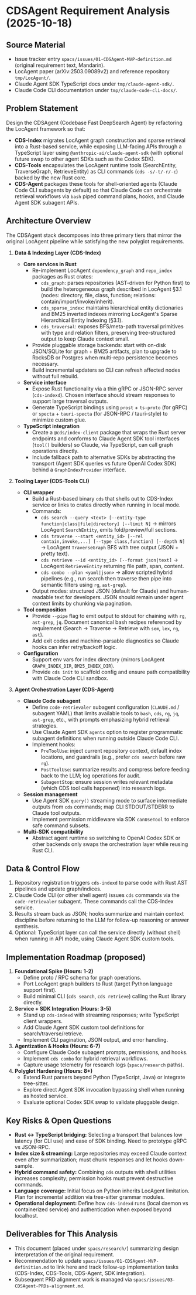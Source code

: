 # CDSAgent Requirement Analysis (2025-10-18)

## Source Material

- Issue tracker entry `spacs/issues/01-CDSAgent-MVP-definition.md` (original requirement text, Mandarin).
- LocAgent paper (arXiv:2503.09089v2) and reference repository `tmp/LocAgent/`.
- Claude Agent SDK TypeScript docs under `tmp/claude-agent-sdk/`.
- Claude Code CLI documentation under `tmp/claude-code-cli-docs/`.

## Problem Statement

Design the CDSAgent (Codebase Fast DeepSearch Agent) by refactoring the LocAgent framework so that:

- **CDS-Index** migrates LocAgent graph construction and sparse retrieval into a Rust-based service, while exposing LLM-facing APIs through a TypeScript layer using `@anthropic-ai/claude-agent-sdk` (with optional future swap to other agent SDKs such as the Codex SDK).
- **CDS-Tools** encapsulates the LocAgent runtime tools (SearchEntity, TraverseGraph, RetrieveEntity) as CLI commands (`cds -s/-t/-r/-c`) backed by the new Rust core.
- **CDS-Agent** packages these tools for shell-oriented agents (Claude Code CLI subagents by default) so that Claude Code can orchestrate retrieval workflows via `bash` piped command plans, hooks, and Claude Agent SDK subagent APIs.

## Architecture Overview

The CDSAgent stack decomposes into three primary tiers that mirror the original LocAgent pipeline while satisfying the new polyglot requirements.

1. **Data & Indexing Layer (CDS-Index)**
   - **Core services in Rust**
     - Re-implement LocAgent `dependency_graph` and `repo_index` packages as Rust crates:
       - `cds_graph`: parses repositories (AST-driven for Python first) to build the heterogeneous graph described in LocAgent §3.1 (nodes: directory, file, class, function; relations: contain/import/invoke/inherit).
       - `cds_sparse_index`: maintains hierarchical entity dictionaries and BM25 inverted indexes mirroring LocAgent's Sparse Hierarchical Entity Indexing (§3.1).
       - `cds_traversal`: exposes BFS/meta-path traversal primitives with type and relation filters, preserving tree-structured output to keep Claude context small.
     - Provide pluggable storage backends: start with on-disk JSON/SQLite for graph + BM25 artifacts, plan to upgrade to RocksDB or Postgres when multi-repo persistence becomes necessary.
     - Build incremental updaters so CLI can refresh affected nodes without full rebuild.
   - **Service interface**
     - Expose Rust functionality via a thin gRPC or JSON-RPC server (`cds-indexd`). Chosen interface should stream responses to support large traversal outputs.
     - Generate TypeScript bindings using `prost` + `ts-proto` (for gRPC) or `specta` + `tauri-specta` (for JSON-RPC / tauri-style) to minimize custom glue.
   - **TypeScript integration**
     - Create a `@cds/index-client` package that wraps the Rust server endpoints and conforms to Claude Agent SDK tool interfaces (`tool()` builders) so Claude, via TypeScript, can call graph operations directly.
     - Include fallback path to alternative SDKs by abstracting the transport (Agent SDK queries vs future OpenAI Codex SDK) behind a `GraphIndexProvider` interface.

2. **Tooling Layer (CDS-Tools CLI)**
   - **CLI wrapper**
     - Build a Rust-based binary `cds` that shells out to CDS-Index service or links to crates directly when running in local mode.
     - Commands:
       - `cds search --query <text> [--entity-type function|class|file|directory] [--limit N]` → mirrors LocAgent `SearchEntity`, emits fold/preview/full sections.
       - `cds traverse --start <entity_id> [--rel contain,invoke,...] [--type class,function] [--depth N]` → LocAgent `TraverseGraph` BFS with tree output (JSON + pretty text).
       - `cds retrieve --id <entity_id> [--format json|text]` → LocAgent `RetrieveEntity` returning file path, span, content.
       - `cds combo --plan <yaml|json>` → allow scripted hybrid pipelines (e.g., run search then traverse then pipe into semantic filters using `rg`, `ast-grep`).
     - Output modes: structured JSON (default for Claude) and human-readable text for developers. JSON should remain under agent context limits by chunking via pagination.
   - **Tool composition**
     - Provide `--pipe` flag to emit output to stdout for chaining with `rg`, `ast-grep`, `jq`. Document canonical bash recipes referenced by requirement (Search → Traverse → Retrieve with `sem`, `lex`, `rg`, `ast`).
     - Add exit codes and machine-parsable diagnostics so Claude hooks can infer retry/backoff logic.
   - **Configuration**
     - Support env vars for index directory (mirrors LocAgent `GRAPH_INDEX_DIR`, `BM25_INDEX_DIR`).
     - Provide `cds init` to scaffold config and ensure path compatibility with Claude Code CLI sandbox.

3. **Agent Orchestration Layer (CDS-Agent)**
   - **Claude Code subagent**
     - Define `code-retrievaler` subagent configuration (`CLAUDE.md` / subagent YAML) that limits available tools to `bash`, `cds`, `rg`, `jq`, `ast-grep`, etc., with prompts emphasizing hybrid retrieval strategies.
     - Use Claude Agent SDK `agents` option to register programmatic subagent definitions when running outside Claude Code CLI.
     - Implement hooks:
       - `PreToolUse`: inject current repository context, default index locations, and guardrails (e.g., prefer `cds search` before raw `rg`).
       - `PostToolUse`: summarize results and compress before feeding back to the LLM; log operations for audit.
       - `SubagentStop`: ensure session writes relevant metadata (which CDS tool calls happened) into research logs.
   - **Session management**
     - Use Agent SDK `query()` streaming mode to surface intermediate outputs from `cds` commands; map CLI STDOUT/STDERR to Claude tool outputs.
     - Implement permission middleware via SDK `canUseTool` to enforce safe command subsets.
   - **Multi-SDK compatibility**
     - Abstract agent runtime so switching to OpenAI Codex SDK or other backends only swaps the orchestration layer while reusing Rust CLI.

## Data & Control Flow

1. Repository registration triggers `cds-indexd` to parse code with Rust AST pipelines and update graph/indices.
2. Claude Code CLI (or other shell agent) issues `cds` commands via the `code-retrievaler` subagent. These commands call the CDS-Index service.
3. Results stream back as JSON; hooks summarize and maintain context discipline before returning to the LLM for follow-up reasoning or answer synthesis.
4. Optional: TypeScript layer can call the service directly (without shell) when running in API mode, using Claude Agent SDK custom tools.

## Implementation Roadmap (proposed)

1. **Foundational Spike (Hours: 1-2)**
   - Define proto / RPC schema for graph operations.
   - Port LocAgent graph builders to Rust (target Python language support first).
   - Build minimal CLI (`cds search`, `cds retrieve`) calling the Rust library directly.
2. **Service + SDK Integration (Hours: 3-5)**
   - Stand up `cds-indexd` with streaming responses; write TypeScript client wrappers.
   - Add Claude Agent SDK custom tool definitions for search/traverse/retrieve.
   - Implement CLI pagination, JSON output, and error handling.
3. **Agentization & Hooks (Hours: 6-7)**
   - Configure Claude Code subagent prompts, permissions, and hooks.
   - Implement `cds combo` for hybrid retrieval workflows.
   - Capture usage telemetry for research logs (`spacs/research` paths).
4. **Polyglot Hardening (Hours: 8+)**
   - Extend Rust parsers beyond Python (TypeScript, Java) or integrate tree-sitter.
   - Explore direct Agent SDK invocation bypassing shell when running as hosted service.
   - Evaluate optional Codex SDK swap to validate pluggable design.

## Key Risks & Open Questions

- **Rust ↔ TypeScript bridging:** Selecting a transport that balances low latency (for CLI use) and ease of SDK binding. Need to prototype gRPC vs JSON-RPC.
- **Index size & streaming:** Large repositories may exceed Claude context even after summarization; must chunk responses and let hooks down-sample.
- **Hybrid command safety:** Combining `cds` outputs with shell utilities increases complexity; permission hooks must prevent destructive commands.
- **Language coverage:** Initial focus on Python inherits LocAgent limitation. Plan for incremental addition via tree-sitter grammar modules.
- **Operational deployment:** Define how `cds-indexd` runs (local daemon vs containerized service) and authentication when exposed beyond localhost.

## Deliverables for This Analysis

- This document (placed under `spacs/research/`) summarizing design interpretation of the original requirement.
- Recommendation to update `spacs/issues/01-CDSAgent-MVP-definition.md` to link here and track follow-up implementation tasks (CDS-Index, CDS-Tools, CDS-Agent, SDK integration).
- Subsequent PRD alignment work is managed via `spacs/issues/03-CDSAgent-PRDs-alignment.md`.
